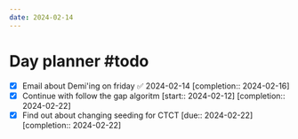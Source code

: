```yaml
---
date: 2024-02-14
---
```

# Day planner #todo 
- [x] Email about Demi'ing on friday ✅ 2024-02-14  [completion:: 2024-02-16]
- [x] Continue with follow the gap algoritm  [start:: 2024-02-12]  [completion:: 2024-02-22]
- [x] Find out about changing seeding for CTCT  [due:: 2024-02-22]  [completion:: 2024-02-22]
